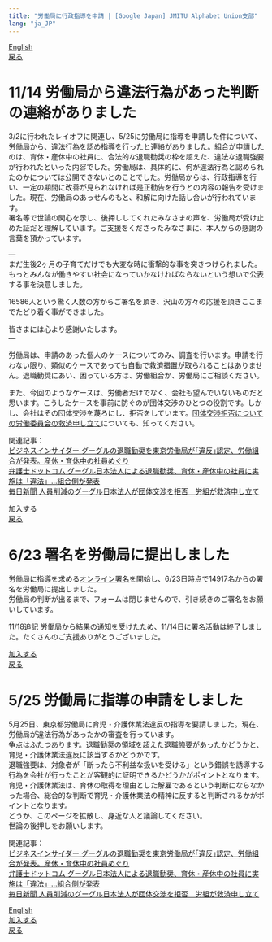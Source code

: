 ```yaml
---
title: "労働局に行政指導を申請 | [Google Japan] JMITU Alphabet Union支部"
lang: "ja_JP"
---
```


[English](labor_bureau_layoff_en.md)  
[戻る](index.md#1114-労働局から違法行為があった判断の連絡がありました)  

# 11/14 労働局から違法行為があった判断の連絡がありました
3/2に行われたレイオフに関連し、5/25に労働局に指導を申請した件について、労働局から、違法行為を認め指導を行ったと連絡がありました。組合が申請したのは、育休・産休中の社員に、合法的な退職勧奨の枠を超えた、違法な退職強要が行われたといった内容でした。労働局は、具体的に、何が違法行為と認められたのかについては公開できないとのことでした。労働局からは、行政指導を行い、一定の期間に改善が見られなければ是正勧告を行うとの内容の報告を受けました。現在、労働局のあっせんのもと、和解に向けた話し合いが行われています。  
署名等で世論の関心を示し、後押ししてくれたみなさまの声を、労働局が受け止めた証だと理解しています。ご支援をくださったみなさまに、本人からの感謝の言葉を預かっています。  

—  
まだ生後2ヶ月の子育てだけでも大変な時に衝撃的な事を突きつけられました。もっとみんなが働きやすい社会になっていかなければならないという想いで公表する事を決意しました。  
  
16586人という驚く人数の方からご署名を頂き、沢山の方々の応援を頂きここまでたどり着く事ができました。  
  
皆さまには心より感謝いたします。  
—  

労働局は、申請のあった個人のケースについてのみ、調査を行います。申請を行わない限り、類似のケースであっても自動で救済措置が取られることはありません。退職勧奨にあい、困っている方は、労働組合か、労働局にご相談ください。  

また、今回のようなケースは、労働者だけでなく、会社も望んでいないものだと思います。こうしたケースを事前に防ぐのが団体交渉のひとつの役割です。しかし、会社はその団体交渉を蔑ろにし、拒否をしています。[団体交渉拒否についての労働委員会の救済申し立て](index.md#組合との交渉に応じない違法性)についても、知ってください。  

関連記事：  
[ビジネスインサイダー グーグルの退職勧奨を東京労働局が｢違反｣認定、労働組合が発表。産休・育休中の社員めぐり](https://www.businessinsider.jp/post-278201)  
[弁護士ドットコム グーグル日本法人による退職勧奨、育休・産休中の社員に実施は「違法」…組合側が発表](https://www.bengo4.com/c_5/n_16760/)  
[毎日新聞 人員削減のグーグル日本法人が団体交渉を拒否　労組が救済申し立て](https://mainichi.jp/articles/20231114/k00/00m/040/236000c)

[加入する](index.md#加入の呼びかけ)  
[戻る](index.md#1114-労働局から違法行為があった判断の連絡がありました)  

# 6/23 署名を労働局に提出しました
労働局に指導を求める[オンライン署名](https://www.change.org/google-layoff-jp)を開始し、6/23日時点で14917名からの署名を労働局に提出しました。  
労働局の判断が出るまで、フォームは閉じませんので、引き続きのご署名をお願いしています。  

11/18追記  労働局から結果の通知を受けたため、11/14日に署名活動は終了しました。たくさんのご支援ありがとうございました。  

[加入する](index.md#加入の呼びかけ)  
[戻る](index.md#1114-労働局から違法行為があった判断の連絡がありました)  

# 5/25 労働局に指導の申請をしました
5月25日、東京都労働局に育児・介護休業法違反の指導を要請しました。現在、労働局が違法行為があったかの審査を行っています。  
争点はふたつあります。退職勧奨の領域を超えた退職強要があったかどうかと、育児・介護休業法違反に該当するかどうかです。  
退職強要は、対象者が「断ったら不利益な扱いを受ける」という錯誤を誘導する行為を会社が行ったことが客観的に証明できるかどうかがポイントとなります。  
育児・介護休業法は、育休の取得を理由とした解雇であるという判断にならなかった場合、総合的な判断で育児・介護休業法の精神に反すると判断されるかがポイントとなります。  
どうか、このページを拡散し、身近な人と議論してください。  
世論の後押しをお願いします。  

関連記事：  
[ビジネスインサイダー グーグルの退職勧奨を東京労働局が｢違反｣認定、労働組合が発表。産休・育休中の社員めぐり](https://www.businessinsider.jp/post-278201)  
[弁護士ドットコム グーグル日本法人による退職勧奨、育休・産休中の社員に実施は「違法」…組合側が発表](https://www.bengo4.com/c_5/n_16760/)  
[毎日新聞 人員削減のグーグル日本法人が団体交渉を拒否　労組が救済申し立て](https://mainichi.jp/articles/20231114/k00/00m/040/236000c)

[English](labor_bureau_layoff_en.md)  
[加入する](index.md#加入の呼びかけ)  
[戻る](index.md#1114-労働局から違法行為があった判断の連絡がありました)  